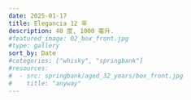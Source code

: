 ```yaml
---
date: 2025-01-17
title: Elegancia 12 年
description: 40 度, 1000 毫升.
#featured_image: 02_box_front.jpg
#type: gallery
sort_by: Date
#categories: ["whisky", "springbank"]
#resources:
#  - src: springbank/aged_32_years/box_front.jpg
#    title: "anyway"
---
```

